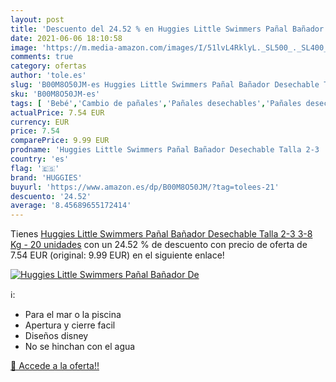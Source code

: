 ```yaml
---
layout: post
title: 'Descuento del 24.52 % en Huggies Little Swimmers Pañal Bañador De'
date: 2021-06-06 18:10:58
image: 'https://m.media-amazon.com/images/I/51lvL4RklyL._SL500_._SL400_.jpg'
comments: true
category: ofertas
author: 'tole.es'
slug: 'B00M8O50JM-es Huggies Little Swimmers Pañal Bañador Desechable Talla 2-3...'
sku: 'B00M8O50JM-es'
tags: [ 'Bebé','Cambio de pañales','Pañales desechables','Pañales desechables para nadar','Pañales para bebé','huggies','pañal', ]
actualPrice: 7.54 EUR
currency: EUR
price: 7.54
comparePrice: 9.99 EUR
prodname: 'Huggies Little Swimmers Pañal Bañador Desechable Talla 2-3  3-8 Kg  - 20 unidades'
country: 'es'
flag: '🇪🇸'
brand: 'HUGGIES'
buyurl: 'https://www.amazon.es/dp/B00M8O50JM/?tag=tolees-21'
descuento: '24.52'
average: '8.45689655172414'
---
```


Tienes [Huggies Little Swimmers Pañal Bañador Desechable Talla 2-3  3-8 Kg  - 20 unidades](https://www.amazon.es/dp/B00M8O50JM/?tag=tolees-21) con un 24.52 % de descuento con precio de oferta de 7.54 EUR (original: 9.99 EUR) en el siguiente enlace!

[![Huggies Little Swimmers Pañal Bañador De](https://m.media-amazon.com/images/I/51lvL4RklyL._SL500_._SL400_.jpg)](https://www.amazon.es/dp/B00M8O50JM/?tag=tolees-21)

ℹ️:

- Para el mar o la piscina
- Apertura y cierre facil
- Diseños disney
- No se hinchan con el agua

[🛒 Accede a la oferta!!](https://www.amazon.es/dp/B00M8O50JM/?tag=tolees-21)
